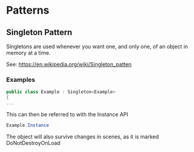 # Patterns

## Singleton Pattern

Singletons are used whenever you want one, and only one, of an object in memory at a time.

See: https://en.wikipedia.org/wiki/Singleton_patten

### Examples

```c#
public class Example : Singleton<Example> 
{
...
```

This can then be referred to with the Instance API
```c#
Example.Instance
```

The object will also survive changes in scenes, as it is marked DoNotDestroyOnLoad
